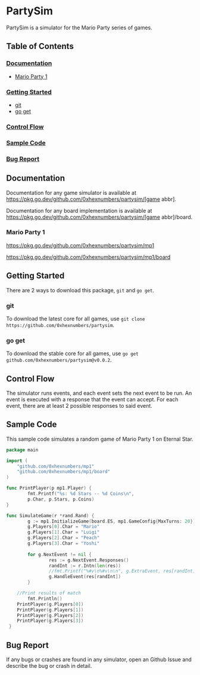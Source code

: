 # PartySim

PartySim is a simulator for the Mario Party series of games.

## Table of Contents

### [Documentation](#documentation)

- [Mario Party 1](#mario-party-1)

### [Getting Started](#getting-started)

- [git](#git)
- [go get](#go-get)
  
### [Control Flow](#control-flow)

### [Sample Code](#sample-code)

### [Bug Report](#bug-report)

## Documentation

Documentation for any game simulator is available at https://pkg.go.dev/github.com/0xhexnumbers/partysim/[game abbr].

Documentation for any board implementation is available at https://pkg.go.dev/github.com/0xhexnumbers/partysim/[game abbr]/board.

### Mario Party 1

https://pkg.go.dev/github.com/0xhexnumbers/partysim/mp1

https://pkg.go.dev/github.com/0xhexnumbers/partysim/mp1/board

## Getting Started

There are 2 ways to download this package, `git` and `go get`.

### git

To download the latest core for all games, use `git clone https://github.com/0xhexnumbers/partysim`.

### go get

To download the stable core for all games, use `go get github.com/0xhexnumbers/partysim@v0.0.2`.

## Control Flow

The simulator runs events, and each event sets the next event to be run. An event is executed with a response that the event can accept. For each event, there are at least 2 possible responses to said event.

## Sample Code

This sample code simulates a random game of Mario Party 1 on Eternal Star.

```go
package main

import (
	"github.com/0xhexnumbers/mp1"
	"github.com/0xhexnumbers/mp1/board"
)

func PrintPlayer(p mp1.Player) {
        fmt.Printf("%s: %d Stars -- %d Coins\n",
		p.Char, p.Stars, p.Coins)
}

func SimulateGame(r *rand.Rand) {
        g := mp1.InitializeGame(board.ES, mp1.GameConfig{MaxTurns: 20})
        g.Players[0].Char = "Mario"
        g.Players[1].Char = "Luigi"
        g.Players[2].Char = "Peach"
        g.Players[3].Char = "Yoshi"
 
        for g.NextEvent != nil {
                res := g.NextEvent.Responses()
                randInt := r.Intn(len(res))
                //fmt.Printf("%#v\n%#v\n\n", g.ExtraEvent, res[randInt])
                g.HandleEvent(res[randInt])
        }

	//Print results of match 
        fmt.Println()
	PrintPlayer(g.Players[0])
	PrintPlayer(g.Players[1])
	PrintPlayer(g.Players[2])
	PrintPlayer(g.Players[3])
 }
```

## Bug Report

If any bugs or crashes are found in any simulator, open an Github Issue and describe the bug or crash in detail.
